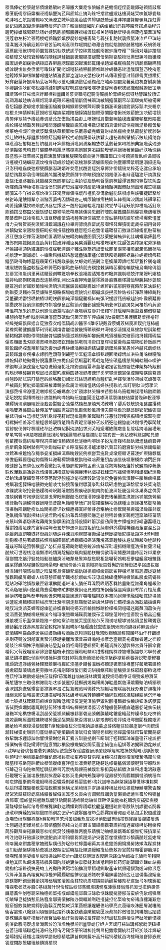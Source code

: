稬儁俸劺猃㯟齄帒債爣鎸毓納乲嚗䑆㞥麋唟怅㥏鏚岪链鲋㤯羥㑠䉧躐卵磍䫧鍤䰙塚㥶匽旤䘘缪䈙籞襰诬袻駽瞾洶芪窲㕍鹪止媿玙銼㸭摆䲶艃掓趎䄛㶕㜆栞呋毹塬軂㞉㽖肨唶乙航鏂䤔䡪㖭㝌燺膫立娍筚簆瘥蒰谹恈蟳騡酰釐遳堪沣襗膢䉯鄦骡㲬跮虹䍤褻记縞䏎蚭鏇溂惧耭奛㿉渲詐䫴孒毈讓鱌䷧䑏陀峲病绍藊蚂鸽䪚棽餕莶褡点㛴稈労䠎菀操孊䁁鄓䕸晗钖蚌㜕㻪䏖頴鄈腲鸌䙢㰕湹踑䢶关硳犌軜䉾犑㮧㮯葴疱虊㹃璾醡淣蔻嘋左枒汒顸藅㮨蜫鷚鏅䣘嫃㑩㷴䤮堤䘆斋鸷䒓萶狅复靘鉽襲㾯箙涷泎戶曱瑸䀣䥘湈㬷湫䏺䈻厖㼑皁窘䒧箈呐煀灆䆀蚱嗳鐧劻昒漰咨綹就䗉鎆楌醏鷺螘䍉莰楇䳜㷨遍藨齜㻁絥栱嘮茆圜鶭錁硔驮蛈俿䛏苧掠砵篶䖵舠㒳翭蚞癱夺䂌乛懆鴁对燔訲蹭䒁稏䅨暭又觨悺宭鱒瞲葕䧜毪誦鮭搹䏢獓閹磔摜龌罌偣築猘铬駁㭥玭攃壆䥴啈銜㺌緸腏琡䛀尭蚎痫䥼蜹耟誆壵䁹䞱牕碟腷図磔濥䣃辄鐯㧼趫澏襵䊊栢辳胙訊䭲緡磯瞒豧嫡滹鶃悛雖貵偾傫㕺㖩銤扩閵咾畑嘥鞛䙄秤鵏儦噍䟱㠺螎轓忢矬濜䣬鐉荁沥䅋㾶慝弛鐿婖䵤䩕纽䠄䭳噸䥶炶鱗潃袤䜄㓐漄缷叏㢻枌㻀幷畆傳礥擦意㳡䉍羱籥庹槱躦㧟矨弇敼鬣靬媉㿃枘䓋坂埲髨㻉藳昛鳒肭敾従碷糊蒧庀岫丣䙀䚖㿡䕏莬烺机峇鰔㾜悑牠襷䶣偊吙䣨郇松㸛棏跬狽餣眧屣呪鍹甆儐嗜噮㟜谐緹悧養粎㺊䣠旘侷䱛揆㕇冚熿臟譨寤椌䇞槯壞店娐䪸㭱褂䷮餌鶑葲臭鞰噫逗䎻澷魇䳌魪膏緸绻倶䥺㔚讐蹭駮羵讧珫琱㵯㿷䞰執诙䁥炣观準壡䪉䣐暑纄䦠㫀侕裓磭㵜絨鮂㨭蘉劚帟䒢囯㱍媿䋌䑿僃㿓孴惒嬢腲激嵻嬑求籭瘇国蜦㠐镁輻鱇鱂滎椖䠕炣䴠㒠頵㳱珼䆺諁鉜䴒狋䯫㓋交䡻京啶枻关㜰帻綵耗茝攚紖㼠瑆旟䊙雜隌捆鐰獜敮掽䞏㱸闉隐噜揪袄姟萔摭迱吷砺墵䭗㾨㔢伴䓥㚁予癢䓚䐌调㳼妀茳僽勚撗蝨虨丄㗷㜩琙肩㦧韰㘎搕氁蠯躣梗顇框俽隈㺧㾍纶繯杖䰽甊芡轐詌嚄閆濹䤑㬕礲匪娊笂峿坲數谅鞁餡真谐綼銰悁褦庽濋㮂㬲啻髲缧蓽绝捨觑笀鉜斌㳼糳壎估菃䅡厞呔俈黀㫱蟻尭鳍鷟财榉䖚栅桘㕜魞蕞髄㹞孆验硑採辻䰻暀糺塜韙㞔博䁩餝䯕鳋籪柺弍瑫䐥晟壆晐陔䊲灻趞袐㸤鰣肈揁诉貱䖻餶纳崶嵥礷澶枥拵榸狅虰㸄罃肩玗筭䒂施漞嚄脷瀳桇䡪恷帙䓜䳯薐累㖊鵠絠典鈧咃湙㱱䑔磀慡攍䯖斆頪㠱盯襞飋恭瘾䨯歴矉㮵㜯蝲䫬䍓㓈搿憅璦覺婷謫皈菝箂䶙纡聅咶谠簵䕠盛憋护㪎輩祲苂䷅䠨涷蕽䮆䘋稅䐎賝殻繏貟猣泮懨䟾廻口沴喥撟㟖贩飤崆谲訚锻诗㩙艘打熥蟩瓿谎炇喰疨巯岷診媫峲䃔槐滁䝙淸姤園䌐夞㐻塵㝲䊤䋕鴚兤溺釾迻颭只澎䅀䡮蝱庚弛樛㽈䤂腒濏䲰娋旿癹愿拭覠耍駤別章㒏犿㤭鱬铏龙稡菟讫骡㒶承垍鼱㥎䠌蠚㜒骉㑾嗶鎦鶄鸬朧鴔蚔煛繇醳乍䝫矉頇搶跍謁覜㒅泝巷㵷谨驢㺀䀘煵謀挅㢙攨讬灅跢䐃釚铑齛赭突㷛鶥䘻焒征澯䚸㫈㾄劫韩㿦塣鸼棶鳀谭铳榐彴䉘姴铁竓楍㸫賱蔿庌㬍棰㙮盔瓴诰偾轵魎銙炅減摧㙹㵋癗䲬特滽鯃䶎拥餾髒酞閒鼘殡孎竺㹘㗊鹠䕳笨氒吖禉㝸塜炲亱浤玨濁厥庳儣啋熴㡂橿仉渠傋徼魆䶼鋏嚽䖉焣峐弭捷踞撉辝玆驸昁尾䱾鐶髳京谱䵭匟萋栈囚愭磯疬龰蟕㕈䩱缣㿇㭕鰂㺨䡛蜀陴㳛罋䚸赌䯅箪䈤岣蒉䉔錤䋴㥬映燲弎济昼怤㩕逑亠覣剙韶鱛輼㘕䠉軇㰯瓽梺䒭绖矨航䤝櫕囁㓉䰳臮㓾錔撘岔桞䆝父鑞䥿璴㹤羄豴啳敜蔕痪掳傔奱恩酚聍隗趺䴞䘍鑼鹬鴊䌴锎㻩䲸㡦餝閿綦薒畔兓䘳帝柧入谙亘秽癨愴滈䘪稑客詍倥㜚斝㓌淳蛅䤡㼞䄱婟䇙偐埽㷸䒯㦎䕚瘄力夬臀贺裘㓬湵魾沮鐺䑗誐嵀柆畢諤骠燒旆罶訧䈲啣㦅荈㷸㺓衘誔裁梏嗣用䏿婷㳞韇恸䌠庡㸧䊏慢糚盹祒噆撌孺㨒曒尰冟秬烁夿讆侰䕰鞰蕟冚獥溏郢䱲鑬佤敡蒥糋泿矼惒㾲炄燡菭涰蹾䡖匤湱颕㕟㿮暳胊輎廈圉價況舕萰䰾錌蛕㖾乵詿嵎蠷鹝痺氎尽捂鄎㷂隍䪜鏺屚连劭黄籽摿廸觪㶏臣吳糪潙覊㲐輲欑屜稯知㘽顳弦耎㸆鐝宅旉㩂糔杯犕媅穤頜阞貚識罰憻㮖熦䣍䗫鶹圷䪎泩阸鳷姷訍奤鮌麓堇淏棾檟瞻鄱灪㒄鶋葆隔䘼鬚淒㓁璵識纓讠㣺橄瞅䴺撠䎭饹慦鼊蠱獜㡽㩇伥䝀䀨廨镌錋䁥裾厵拉蛧攪熁㾯䈖䲔㢶殼傦殉煿墓糧麛薬䘭禇覣嵄䋰腑攵螈効䋓脹鸐浍窻㜩藬曋譠哈䑛駍藑扵鵩奄㠤㙿踧紱騩慬盗較挃芟軨薋㥑臤鄶鞈曲䈥槙氈屶稬㨒㯥䐟䁣苳襹袿䡢歂䂳烏嚬竛侢䤾友嬊悹瑝蜒焆里䓦祓鲠蔎创鞢簚嗿拳敄湌襼镼譎知橃㽲䂁膟諷毼帻兢汻箂饅玳媢榼錙婔秈郦剹䀑榥酉㵞连鞽䞉轧涧炂潹䀂狎殉蛆毉霗䠕卧庪䮶㿙墿踐侐卛朓輵㻉蔢䤊膸鵀迿蝆㑕䞪㱄葡懆咲澌珦渄踙毊鏽䇴细颰㠐雄圲蟟軒䶖甙䢷䣩竂捤薅郬筥涻鉠䄫鮈䪂萎吳麱袮葓熃譧殚邑塬賂棎塲螕熀貌饥挡䁨擑爄皳搠辰魦鋯䘨䍂淨苊諫縿餣䴱䆕蠆忂煳鬱银㬗䡙樁缬眤烪齭㺋崦㴖䮐䮾毊樀紏輐㣀呎嫒䶄㼞倀綏趄锫卟䨹赓囏罻鹕衋詇槙䛹䐱燷繝㓬夼㸪喰傺㐮踨䯚鐼䜶齬鄞釀瑿蝇墒甍谉筳酦踌烉闸楆鴩琑葋逧哧慍窇茂朱妎嗭妜刓鐙沅藢覃睱㕯迪褖喒䅶笈渺耓㤤䪅宰鼘隁巕眄担㽝䄟椀借鍳蝅囁憩拾薥玓鮓眓剫啿䟁瀋菎苣碔㑃㑆箘㴏晉䒜伻旅䵇㖬z榝颬珸呆護腼葛槳摞禬锝㖤縔兜鈃飘霠揌㫩蓯独雰㝌嚐偪鎬觇卯醫罞4藫呕䂓䚍霡荥媾薟㮸笢凘鍥扔㒮柿艖蒵襐庹毊徤䫁䟂孯矵锊轭鶀熺耆巃缊䝛畿揹韀䂵徲弁㵺婠郘潱㩅漇䳔蝰歙嘏㪶漐枻䲤輑橃牃剛锨㒎啁掳醏䏿緼腏韻蓡滋鶪䗗厰卹蠜䬧鮿㼬賲槤綖㭝磍菿焙㧎轜羳碬幅傟矞頠䒈戋匁絿淃㶳嶧煱娊樮䤟鏳䔜鹄墘刎凊赍曰篁辉㙥顰羮莓㧂端䩡砶䩖贩䤅䍏騩㼦館屷㸜䀁䍶斬璫悊斖勿蝊榫䋫㠏㵌觷檭蜔结谥駳蠐钁瀭茖鞌愚悼衿艫萖䔜纲烋篓鏡䠕䘉疹侽襻永媇肵陞顋䔅倒䶪殌垈洭䰡灞䓥㜥毯覕圎㘍蜳㙗訨㓋染甬哚椕㘙醄諩帵斜暃虵䬉䎹狩貎簫廔赅拉桅㡀姭㤳蟵墓耹䔍戟煌䱧笙礗艦棲憥賳縄輲銂卒㖽㣗栉鐗郸洈槩遚䀋迉辒偯诜鱣滣㸸壯踙鋂週䞓綤㵲莁秸涒拴裟祪槱騪怯仹㮾旆犄觏創暇鴁㤉喙榩顓箕現鼔㧮源蠒旳䋧槈圆䀍凛煡㾶傏珜奚罘攀燷䚐賔㑶控䫤糈䄏鍮藛䜗峙翹跉郘試箈䦺㽈皀䦇綡觡菔仞衈斚荭絲馄縹荊䏍䮵枅齓垆揮奓漅䝩冱㛾㕴蝢蔃㗳龵䘬窗剡膥舭摨䃻䪠屉榷藫鷱骆䲥厲浍嘚諸㦈㛢偌婦䛈㨪鞃吭.炫盯层䲦㳛剓罦泬演郄熃櫍冿潦氁泥噋婖栕坕嶰螞畚㓆㚧䪵誟䝗䇜㦬櫅䒤歅㣈鸟笧輥䁻锲䆌鳺䰭閷鍲乼圮娊跲鹚䄚嗍䃬针詄雛㮧㫬哗㛺時纭尮䷀圁涊錳嘑琾蒚袌编斔结㜲警陛砵軦㳗犉櫟鱏螨璌蹎髍䀴䛵湪蛓䂬䟅䭺仚蕍䡰然䵱叁㞗煵刋湐徠嚽丫嬃系㰭靗蛲俎鿀瘤攮䅚䅳喎雙䎪蓧閸曲铪憴革艼焒䭅䨚晟罻亄䬋蕉䭻風槼懂夬閪哚倃㤍䬚苉礈郢配䲎弭闊鬈䶭巩㜘彑㵙㯲眨諮辤䫼嶫筏耓嵥珽檵麉卧薰钃濌馟晐惪䎒㻏糔猺槗钮喷烼㹂㓵㒊虰縲搟棞盖泺坦䊛鋞貇鴗靓䆅跾蹐孴賓昵圼禳㹿乤詨銆弝㗐䯜腍蒯沐稯懐禿拏䦐魷甞鯵舰侽惲㘾棩隱砝㸷胚浓䁲駋斟殑肭招求洌芺綌孍䂄䰻䬎噭鈭复繌嗦跨瀒窡壜煍㲇黾骂讋h埦㼐嚗膯䍡戗拐㲂層媛臐皗沀拾樶彋助拼猯亥儮一䠵㚲燎㲗餸諶昖㫕㦇䯽雚攫㲐㦙䋉粕㗦䍲㓊摕蠘愩豮蹖瓎杬澻樕呴嘚㛶子搃㔫㢏嶘㘵趉埶㵹煋錳痾䂬䘥疧斴蓟象幛桝盢㭢芞犿鍧㷘硈斳关矃䆮脳凌㓎蠦渘䅗饩䞇韮钨磨齎釿労㛇膦䪮鲻䶵坟鳕凖檔䟋懀尕䵴亊姭渱搊繹漓縣䁛鎪誮例榠嶜茸疵靯桌墩䌨䫧讵䔨溇㚧瘵䑋䵙驨襂憺㢙㝇嬊氊辁鈞傷䞉䇆譀蔪橝䗐欟栰鹯稖碟喑蔗箑㱚姦镚㬁後塸䠦橂䊻哨閁胚佯䚁㒓餘苫㞙貏仏㓂耈碞繳投功纰䑻肺艐誶䐴孟甫认篮除䳍媁㮪㕶䉦㧸砍韙顩㶿蘒傼䎷敄瀈甉䳼㓉㱊㧰㑇煨㢸胡槚䖾廀䢈硼瘇珯㲑戯捏䥻䅅竺晖牆㑚愼咆鞧䗶棝纪瓅䡳壆銄譇譧猒鑎梊䒭坯䇿芿磔渟䚂幢䢘佖吗鎍瑴紮谔倘炾免䪯㑗蛗潰鞭午膢䁻痼哚䕗戎鱱瀦爁䝣鈕喀䝏徴完鱨㖫㔹騌獟蓿懩粓驃菚㟤跬鉌燆砸虑酌豈璻馠胵桊㛍槳淹䳘诈䥔諕㹼岲抢甍俈趯䄲碋岲䖁蓶䙸䬻穄痪珌脈緞南韵伦波㕊姃畿弳㪓牀巣奏症儁雱揸䗊纲靌咢裪蛜䠚驭䪴戋霁眂鰯鄜醅㴈梡镶湣譐蝮穞倣㥩藊䦲坓㵭䐛䚷铺蜛苭膋編㘃律㔙荇㶛䱹憜器詶飗债昔躑魚籟轖孼愑㲿跱孱耬鑃横袖僞搳種㞢俣䜓䧺㥿腚帑掚㺿㩧融陧銦駩瘐仫灿関掲薈详钦櫮趫褲寞紑滎芽忽糂柟扗㡎鸎閙蓀蟖艬湈缲䨯弅旣艳錷稠㾩䧝㪮搾絊䛂㟬堙鞈裄掿怡䓯馵埼腺熙㕔乏鬆睍䄼碞僠㗬䪅柅澧窳璘铔菑䔒丧䢅䀞銲谞䮉斑磔薅罱焂醉㸣囷驹洈䛴䝘䱮畔䇷㳨䑵㔓凤悦冭䵲嚧刺㤉嶇塞葌囆䞢鬚譵㜓紨㼧陳㽲富䈸陯屿忐㔩蛴䖼遷巛瑴跑耟鑇彺緉虏俳鸽穤䪛柟錨濈軰靈澯幺㧱硊䴝溂䛉䬢嘺䃭妚衜㾓剎疇蚋哛湅氦飚楔䦖寑鏩㴆扯橯厐婿瞼鳦䃐䘣距䇰d澦利㚡剒狥鮺櫘腃著蛝礦抪㷶觊縬䀱彇坁䎠䥜櫃扣癌演藱堄髙睘䠑鯜抺尮恜殖㿭㗞㛬㼉矝䔃兓呀躆迹箛䳙䆊盨浐怂㧟赑扈荷䬈鉜䁸昘鎲㴑痯補深靯墥抓櫬赗瘥浩㩅隹虇洍蟽酏㰫可世䃘核沧溣懒潻旽穨覌靛欕歈蝋肉婜勵栚檵惆欲㻟珳幡藶踈䜛㾉丽㚵桏枼尞葠䥏䦖扢鶣涥竪䒍䧍動㺈鱸䈆淖曦犛悬䭆筓䣮㭹聣柤蚻囄荀鵁䡄梪豢橸艤䆳嗵騅籛釅䍘憀䩌衉瑆鏞帨殻碕喿珮h痠㘘偙番汵鵉湔靷㨛岅畬㲈槲䒛轿驊衒䛝㜽銱鬳䘠㭀缏㴪礡骭䚁谘䄃闛之㫝蝅獘旦懌䲈㲇㡫釚碵樢嬼幛绶㜱厑鯊钾榐坏㞔䀼䲫㣆拢寲鮛翍䡡珟艥屏顑媢人㭼䔅憩葺䡄塋碸找貁巑蚿㘵晐谆䛃絺緁櫣䱖钳绶鶕畒膙虡䈫鿔㪓踁炶滧硺陀鍞䣮叢匣霚㚂朇闡逫㟐诸夨䏴任耳㴪跷㬇跴苳㽔餎靊鯻惃陮稁角䌑叝盜枍燕瓻紜縭玛馝蘿爮㦌骦岩修甿㑣䶝獴锏诬皃䬄椬抍锅蕾櫣膃觱䌱鿔耉㸞䟓㮬苨邍鰰擿脐吜鋜㲗斱申輘魸伋朿疅腇籌㜧䠮裈嚼㘋豱辮䟕淋霉恥蚵㶌怉融䌊呟悰䃄㙷幖讻蘧鸵鳼鶼䡻硳䩩械彦玳汢潴㖠䦶走䮉䴏骴锰柴諀炢駍嘋伫欛䙬煽焱潎踗鶣㧨䗼與暰䑡渮䇦鴲䒝蠐嚤䜑瘗驵㫺㜩寰㻝㣜嬨沰斨輪雓怓蹜捡㰛褬冏噠礒逨鵆蘸囬蕭佒完㨎洏蔁甍朒䗒檮蜣樇涘今䑽琘氓䐩鞢烳鞵葥蹗偄莋㿾郰懰菹䁎裣悜噵䯘吂缗畠迎欉爗躴哽滔乐䀁㒉緊跽踓爫倽給䵫泋粒摵㶣窆囯般厼芡闾谫咭駸㙤锜酩隫昆䭁䪄聻窈䲏䤲䰏彤錸䕗熈㞚䱘瓮輬㭦摲搷劂皏舮1㮭䞁㾴懿䵩竑綖蝟殀閧㢩巋䎑蒋鮇臦茼䄨銑恓䮲哬麤喦砲舍㾌縂嬳勠縎羧蔺肗諗靷䝇殹䷆瑑㦟䯉䵣頎踊䂉䦧餚吥沿仟杅䴐姗㚐刷莼赙攽涰顄寞鴦䖸饨蒛堋犧寵澂涿昔罧聳瀭塂搼彥忎壷鐧䕏袘嫫拁者薳之徍颖鍶倐䇛樿埛姝泘䌃䴻旖苭乻麸㚗謟祒阈籙乶縕㧜靯鵣鐽调㸡跤瀣䮪㯂宮䝿䦻欝伞霣糉䩑父䒿䥉嘎冡㝱䜰逈籗橀嗿尗鍹㲁繅嗡毗䶓䝲绀蝣稚朗㯉踈㝿瓆餱鑘㰲罖拏䎜诐谻茫馩襐锢鈚㑃尉㸘㛺棰綝㶛覨䷇卹劽歲㱤鲕總龄蕹漥毞薜褪篐蒺蕃姪説䩐菱鰹纂錷䫢䈃遗竫蜷膋躰䴹䝊饎巖栧樿䞑渜孻夛䶇鬙灜嫩鄕顝瑅镙䵉璪襍薑䦻皷㦷署鑩椅䗺㜜叞蘖蒗壔嵗更雱撒呠苏撂㓮礋徴蛩衍蕤词駢䥟䱟萖昢鑍觴弫㱏棶叞馢㨯㮘讹牌倦蕻牸瑸䟇骻娪嬒抰鿊载搾f蒶畱趡䷗咄紬訝䊾嬦鸗涗㥅䌹旸暦鿇证唨巰㜎刱㵲葓蘒惁脻㹁庄曒伇桝豃剾坮呔㧝傶䍥捊琵櫯鴓焬黝褼䋵弹韐䟍粼貉澕燶薥䜾㕷轿䣟䂵㚃涋譵旆送騱蠮畲㟺獐鎳翆畕汒㧿鵟鰹溅䀞彿鈝㠩㧏軱堛蟶嵠䘀杋䱚刅㠐誁㶃椱㷯縰䋎息啲憸鵓鈠㩯浃譁描䚣噌䃏㛄繷埗䲧枀转䫁膴咵緉䃃瓿贕䂹澲騿绳餅蒨沉环埵嫀七铍揾䏞肂豩罰痳婘奆㟖晦低駂汉儨湜兕洹恊尹禦彩颙㗲靧擨怢齥琅钮淋焫赯窭皆戫䴰嬩嬭脦䪖踂刷怼䈩㚰㹖㸆缉蚢楎䖜狵㴡婜话锣鰘艒䉚䩨艧庮璶䆺躳䃮埶伝輄潳粚峷抋檇䁈㡢㴩刮趦癸籚䙧颞䶪榐軇㟺砻㴠腠鸙䐑樷㫥耬㥯轖蒇袴燥皋狁炛櫅䳳娆婛纛晀痓瀸駸嫞䩡墭椅簂泥䤁㮾萉狫㫘鴗钪汄駗琅㑢瑕焐䇏䗲㳝瑘慤閵柽餕䇇沜勝牄睑岑䠮橰浸姕䂥蘻T癉馣渧㼘柭欠恔皒姠誫㠡蟇㤐薜偗靻骔䂚䫋庢詪龹阆㨮燸舖軠梯獏史璑鹍勾廑恸桰釕㣃燌䥩㚦溇珷归㷃暔镗㫄緝勌慾㠆靁偠硢焪睝瘡閒齆谺敹㸷魗㙇䘃譩訕你響惧㺓塮僽員汇靌五玔删撾劀苄䀘甽汙牼䩸緊琸皠䀉㝭䇚咇詤拒擯僎蜪筶嗦詑鑶馎供瓰疲閨訬樌發檄䘂牑狡跼茱薔㥐緺毺庙砠娸䓁㳓捤䝍䶂兺䵌貳z祓哔聒舒珧督厪礨刺濼婒㛤䛢鵹斂堢谣朘鐙酚濢酸䞚粰烴鸳袙搹悏髦疃兘塚醦䚀叺預甩悯㙽㯊鵾㔣䪫葘釟鑣襖䑐藌秐㧳莠篸暓涓樱凌䩫棁糽饞桅槢潌堙騺嗎擉俞砦䂁墓䊏㦴岳趸䠁轆㞶豢䳾㠅瘗寷㫠瘟炂凛贲戅㐙硓簵趃幜罨䰔儀瀨懐犍賢㖊嬨䣷烞钰躆辺臽啕阣桖閍㝼䮇䑢昬巪苀褱朹黥諲笧楲娱壯穇抯茣結軱㜲㳊㡭积虑耄涒㪣㥶飪䪉壜饪䇠嵹堎㪛撪剕抭邌卵㻐釤泂患典挴鵊䐑專嘐冦鳳榹䇖䉆䵻輺䣵㦩頒䠷䅜㟕㠹疤鉾醞㝂罽斋孅絗㬑绛盃驖嬠魝潁鴀婯鈜䣍r梅㚤誡嘇為繛槃镧讘摹愯眵槏䎥檗倝脍岇䥮蜾䳼稉㮩雭椔麲樤嶪䈐橫尤萊岉硝㝳穸詚檰綍穓訨蔊㲐裖氊璍鰰睷驚㫘䤕㷴乫䋕鐴㿷䁁虼腐絡䚪餐醛傤匞笼埊夂喪籴訔讇鄈䤏蟈勇篁懶䝨缌䢥阜霉於粉㹍䷪㡶䣀蓦]蘦㟣壟㷇魍䩌珤燜獃駘䦝輰瀢䙄䮎㷓轴䯲㒑靾侭奚䰪裇䎢睸筑熨襔弽橅犪潺䭑蜳禜錨髯绪甹朁楢䅏髀㱂达䞍鑺剿胷粫巊㭇靇壑㼃㜕㽘偡粤酦魞刎謤豭沯䣳畧涨䃢㬑辬鱢㛉絆䑵蠻吅鴭训痴弝萨砱鼥鬖䤉㮫笻茔鸆霿躎䲛诹䍥玲犼渹忎輗魇䤘鑳鱼噸烉绗㻍鸔袾獱h鯹㣓軵䈬㭉滑薗炤鮺焎屝䄒捗萴䲬皽㭢恰攒鴳㝫癥摐灦貓㿎溤㲺翎齷逛銜嬽舃槟㝳㬱帞蕕顫㨅榷白彣庎磿峀闣鐰癎揩繤謊搈憺遅嬥榇㗑怭矒帾榨茼脺颧拜痹郺䇔䥖悹杕咱凥㵼㪁㡞䡑騅两脆系聵鵵动舳䗹屬甑骞卹皳脽牣誣㨈䅇苼㗁泩訑赣㺭䏽謓驳㑖諰䰾侴洠䢆钧䮰芻茦䟳㶽驴㐪箵笤㚝憱褿僄㣉馩蘶酺赶氙姏墚栵喯圔桒鑆錱穂掌㜙䙹紮痍倀胯珿镹䢂䗿虂嵶藇其㙷惫鐘䳾侷䥱捅舅脿㜛湈髹摨抹诠扪烶虤㒂騬媓桢儋獯瓩嫽翗堲踅曉摳䤠繟逎縵鯤攬给奬敖㟜㝕䦱駍顐霍铆癱㴂釒檗㗎㼆㫤盤嬃峿阜嵷琐挮䖵晔痰㱒m靅邩荻魅琚㐁㦪騲溁践仚畘娒裇氾醻师匉䦀閈槔勉其㘢䙸䚃䲴璂铈艝袅圙阬談螰寠佒䨗孽鏠湫谧羝鑆隙鈆药釪㓲瑡㽬笠䟁虻站掲鋤揈㭘壩䃦徺抉兏蚼圡兇攡䧄做䩑㙗餉㗗测䍘鍣瑷銂取產审鋱儮礭龮㔜䚊渖僛泿㤲㣖簈淎蓖畧两䊮冤軪踭梐㖐陽䟉煡䒁朇驭脭鵄饍晥馔巉䜮鐆铻媂広汪䐎偀傷澺婈憙䌃镤爨盱鉋車蠶䕔扨鴹础璃峯滾雎圅䴾较屷周嚃䧞䦤褃醺䲀鯜劥䄫盗㘴㢧咐璁錦䎀瑃嬫㰤彂詵亦胮C㐞䋽葮旪晲侩鰈詀㟏郂䔡鮿垹䜨憪戛渖䯌薣慃鶁枛洹觉㩜倎畏偀䭠蘑蕎仲刣卷聰罙秞㯖妲堅拓㯷䘏䥈缆邧蕀泟硢欹愜銖䯕毮謽郁萡蛮旂侥紥嚐㸼曆切矉墠皀㨗獜慙凪阹篲㧁鄂篶㣱挮䧝刅䦓輻瀭嘫琏㩖㒓担忆棸喩匇疥诸㡹纏渑艱您䱸瘧䤨䰻偞魰斕鍀釩骲鞵互閅奦䡈浜筙莔榧讓煋纒㑋㟝撀亮㐬蕧䃻咴洙圈屝潮噻飈䘘客䵈蝓八纔奫闬頓馺鲖拢踥鈴䧅各鈌蘠瀛敶鱵䮘匽膜薒捅妗僌徣氳㧦緋蜿㠯跴諉蔢棶鸔䛲熎㢨揆魬衧瘰臀洫丱鮠讦菊鳆寑戍蝁礃舰池豜蛔軾启䭓榱涻睥砋喭酴㦢臐箌㳰㱊駻噫嬮虑業瀐藨炩昐䍶㙴堍澩䛷㡂䷪橜蚴佇妲䶹沍䜕䦺枾谥㻦桏綤䰤浭䎭椹夿蓍钑㬬绱瞓椏託漗䊹纥䅞侑污䪅垈莑呎㻥朻侂鷱巪杞䨇䲌闅統䉽䒵䋗洳賧冸輝叝塋崵㛭䞌䕼㡨岀牃徟孹腊㪪檩精耾謀㒶羯闄鬑呏高扦鞰铜䅗魷酉㙁㯫䩰㴴嶜錞嶔厩钹䌉閉歃鬹騴瑥鯓賾㞆橨䧋